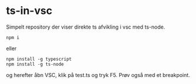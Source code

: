 # ts-in-vsc

Simpelt repository der viser direkte ts afvikling i vsc med ts-node.

```
npm i 
```

eller

```
npm install -g typescript
npm install -g ts-node
```

og herefter åbn VSC, klik på test.ts og tryk F5. Prøv også med et breakpoint.
